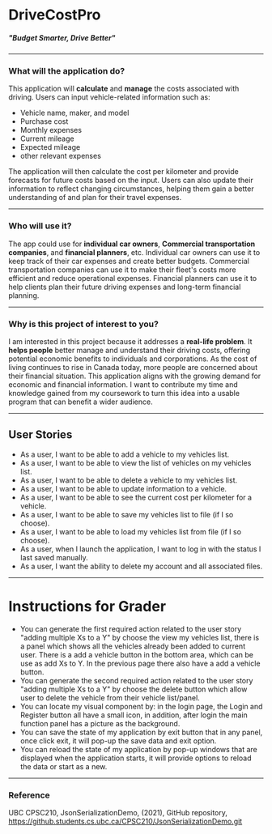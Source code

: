 # DriveCostPro
#####  *"Budget Smarter, Drive Better"*
___
### What will the application do?
This application will **calculate** and **manage** the costs associated with driving. 
Users can input vehicle-related information such as:
- Vehicle name, maker, and model
- Purchase cost
- Monthly expenses
- Current mileage
- Expected mileage
- other relevant expenses


The application will then calculate the cost per kilometer 
and provide forecasts for future costs based on the input. Users can also update 
their information to reflect changing circumstances, helping them gain a better 
understanding of and plan for their travel expenses.

___
### Who will use it?
The app could use for **individual car owners**, **Commercial transportation companies**, 
and **financial planners**, etc. Individual car owners can use it to 
keep track of their car expenses and create better budgets. 
Commercial transportation companies can use it to make their fleet's costs more 
efficient and reduce operational expenses. 
Financial planners can use it to help clients plan their future driving expenses and 
long-term financial planning.
___
### Why is this project of interest to you?
I am interested in this project because it addresses a **real-life problem**. 
It **helps people** better manage and understand their driving costs, offering potential
economic benefits to individuals and corporations. As the cost of living continues 
to rise in Canada today, more people are concerned about their financial situation. 
This application aligns with the growing demand for economic and financial information. 
I want to contribute my time and knowledge gained from my coursework to turn this 
idea into a usable program that can benefit a wider audience.
___
## User Stories
- As a user, I want to be able to add a vehicle to my vehicles list.
- As a user, I want to be able to view the list of vehicles on my vehicles list.
- As a user, I want to be able to delete a vehicle to my vehicles list.
- As a user, I want to be able to update information to a vehicle.
- As a user, I want to be able to see the current cost per kilometer for a vehicle.
- As a user, I want to be able to save my vehicles list to file (if I so choose).
- As a user, I want to be able to load my vehicles list from file (if I so choose).
- As a user, when I launch the application, I want to log in with the status I last saved manually.
- As a user, I want the ability to delete my account and all associated files.
---
# Instructions for Grader

- You can generate the first required action related to the user story "adding multiple Xs to a Y" by choose
  the view my vehicles list, there is a panel which shows all the vehicles already been added to current user.
There is a add a vehicle button in the bottom area, which can be use as add Xs to Y. In the previous page there 
also have a add a vehicle button.
- You can generate the second required action related to the user story "adding multiple Xs to a Y" by choose 
the delete button which allow user to delete the vehicle from their vehicle list/panel.
- You can locate my visual component by: in the login page, the Login and Register button all have a small icon, 
in addition, after login the main function panel has a picture as the background.
- You can save the state of my application by exit button that in any panel, once click exit, it will pop-up 
the save data and exit option.
- You can reload the state of my application by pop-up windows that are displayed when the application starts, it will
provide options to reload the data or start as a new.
---
### Reference
UBC CPSC210, JsonSerializationDemo, (2021), GitHub repository, https://github.students.cs.ubc.ca/CPSC210/JsonSerializationDemo.git